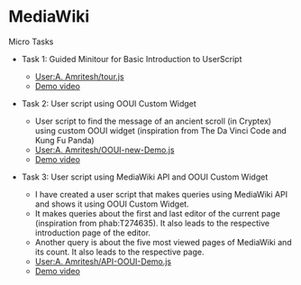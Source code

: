 # MediaWiki
Micro Tasks
- Task 1: Guided Minitour for Basic Introduction to UserScript
  - [User:A. Amritesh/tour.js](https://www.mediawiki.org/wiki/User:A._Amritesh/tour.js)
  - [Demo video](https://drive.google.com/file/d/146v20wxQUpuRhK5yO0jSyhZewuWsIVVh/view)
- Task 2: User script using OOUI Custom Widget
  - User script to find the message of an ancient scroll (in Cryptex) using custom OOUI widget (inspiration from The Da Vinci Code and Kung Fu Panda)
  - [User:A. Amritesh/OOUI-new-Demo.js](https://www.mediawiki.org/wiki/User:A._Amritesh/OOUI-new-Demo.js)
  - [Demo video](https://drive.google.com/file/d/18xqoVtUKc_FcNKHBJ5NDZg5-Qi7X4_Xv/view?usp=sharing)

- Task 3:  User script using MediaWiki API and OOUI Custom Widget
  - I have created a user script that makes queries using MediaWiki API and shows it using OOUI Custom Widget.
  - It makes queries about the first and last editor of the current page (inspiration from phab:T274635). It also leads to the respective introduction page of the editor.
  - Another query is about the five most viewed pages of MediaWiki and its count. It also leads to the respective page.
  - [User:A. Amritesh/API-OOUI-Demo.js](https://www.mediawiki.org/wiki/User:A._Amritesh/API-OOUI-Demo.js)
  - [Demo video](https://drive.google.com/file/d/1Cq0-kqzg3GAeqsm5PiRrJHmEeC23GGoz/view?usp=sharing)
